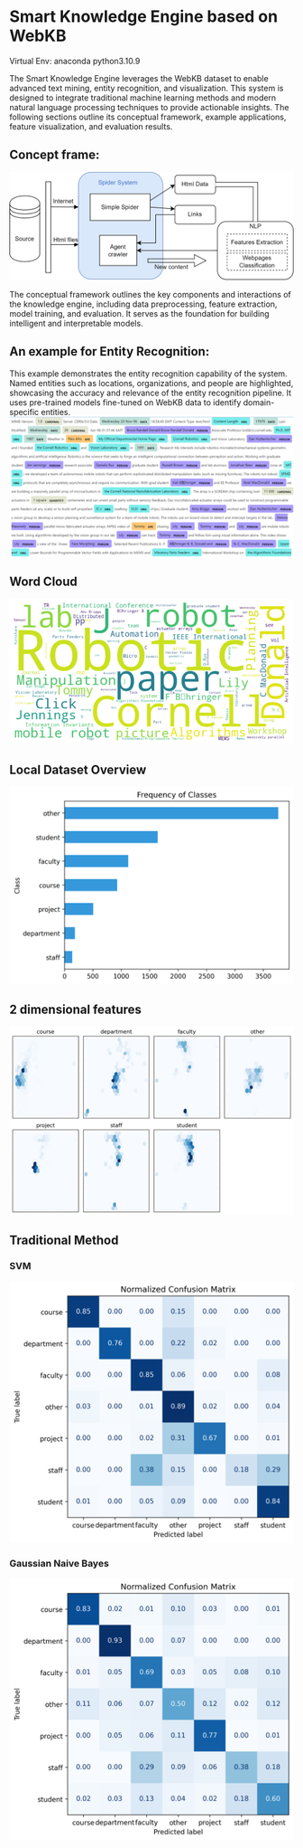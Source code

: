 # Smart Knowledge Engine based on WebKB

Virtual Env: anaconda python3.10.9

The Smart Knowledge Engine leverages the WebKB dataset to enable advanced text mining, entity recognition, and visualization. This system is designed to integrate traditional machine learning methods and modern natural language processing techniques to provide actionable insights. The following sections outline its conceptual framework, example applications, feature visualization, and evaluation results.
## Concept frame:

![Alt Text](img/frame.png)

The conceptual framework outlines the key components and interactions of the knowledge engine, including data preprocessing, feature extraction, model training, and evaluation. It serves as the foundation for building intelligent and interpretable models.

## An example for Entity Recognition:
This example demonstrates the entity recognition capability of the system. Named entities such as locations, organizations, and people are highlighted, showcasing the accuracy and relevance of the entity recognition pipeline. It uses pre-trained models fine-tuned on WebKB data to identify domain-specific entities.
![Alt Text](img/entity_recognition_example.png)

## Word Cloud

![Alt Text](img/word_cloud_example.png)

## Local Dataset Overview 

![Alt Text](img/data_statis.jpg)

## 2 dimensional features

![Alt Text](img/2dim_features.jpg)

## Traditional Method

### SVM

![Alt Text](img/SVM_confusion_matrix.jpg)

### Gaussian Naive Bayes

![Alt Text](img/NB_confusion_matrix.jpg)


